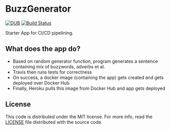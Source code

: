 # BuzzGenerator

[![DUB](https://img.shields.io/dub/l/vibe-d.svg)]()
[![Build Status](https://travis-ci.org/chintan-sh/BuzzGenerator.svg?branch=master)](https://travis-ci.org/chintan-sh/BuzzGenerator)

Starter App for CI/CD pipelining.

## What does the app do?

- Based on random generator function, program generates a sentence containing mix of buzzwords, adverbs et al.
- Travis then runs tests for correctness
- On success, a docker image (containing the app) gets created and gets deployed over Docker Hub
- Finally, Heroku pulls this image from Docker Hub and app gets deployed

## License

This code is distributed under the MIT license. For more info, read the [LICENSE][license] file distributed with the source code.

[license]: /LICENSE